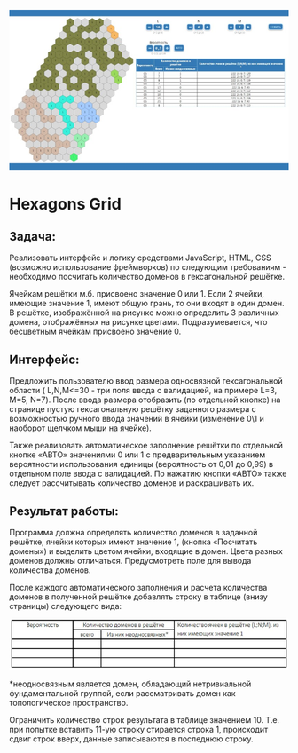 ![Image alt](https://github.com/WebFilin/HexagonGrid/blob/main/screenshot_1.jpg)


# Hexagons Grid

## Задача:

Реализовать интерфейс и логику средствами JavaScript, HTML, CSS (возможно использование фреймворков) по следующим требованиям - необходимо посчитать количество доменов в гексагональной решётке.

Ячейкам решётки м.б. присвоено значение 0 или 1. Если 2 ячейки, имеющие значение 1, имеют общую грань, то они входят в один домен.
В решётке, изображённой на рисунке можно определить 3 различных домена, отображённых на рисунке цветами. Подразумевается, что бесцветным ячейкам присвоено значение 0.

## Интерфейс:

Предложить пользователю ввод размера односвязной гексагональной области ( L,N,M<=30 - три поля ввода с валидацией, на примере L=3, M=5, N=7). После ввода размера отобразить (по отдельной кнопке) на странице пустую гексагональную решётку заданного размера с возможностью ручного ввода значений в ячейки (изменение 0\1 и наоборот щелчком мыши на ячейке).

Также реализовать автоматическое заполнение решётки по отдельной кнопке «АВТО» значениями 0 или 1 с предварительным указанием вероятности использования единицы (вероятность от 0,01 до 0,99) в отдельном поле ввода с валидацией. По нажатию кнопки «АВТО» также следует рассчитывать количество доменов и раскрашивать их.

## Результат работы:

Программа должна определять количество доменов в заданной решётке, ячейки которых имеют значение 1, (кнопка «Посчитать домены») и выделить цветом ячейки, входящие в домен. Цвета разных доменов должны отличаться. Предусмотреть поле для вывода количества доменов.

После каждого автоматического заполнения и расчета количества доменов в полученной решётке добавлять строку в таблице (внизу страницы) следующего вида:

![Image alt](https://github.com/WebFilin/HexagonGrid/blob/main/table.jpg)

*неодносвязным является домен, обладающий нетривиальной фундаментальной группой, если рассматривать домен как топологическое пространство.

Ограничить количество строк результата в таблице значением 10. Т.е. при попытке вставить 11-ую строку стирается строка 1, происходит сдвиг строк вверх, данные записываются в последнюю строку.
